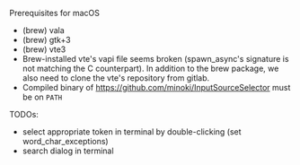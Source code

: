 Prerequisites for macOS
- (brew) vala
- (brew) gtk+3
- (brew) vte3
- Brew-installed vte's vapi file seems broken (spawn_async's signature is not matching the C counterpart).
  In addition to the brew package, we also need to clone the vte's repository from gitlab.
- Compiled binary of <https://github.com/minoki/InputSourceSelector> must be on `PATH`

TODOs:
- select appropriate token in terminal by double-clicking (set word_char_exceptions)
- search dialog in terminal
